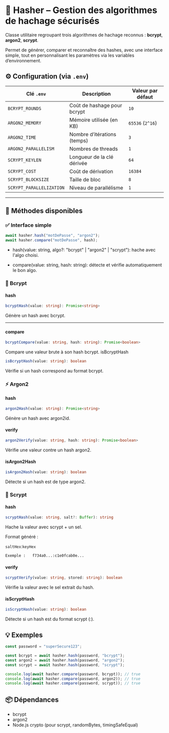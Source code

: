 # 🔐 Hasher – Gestion des algorithmes de hachage sécurisés

Classe utilitaire regroupant trois algorithmes de hachage reconnus : **bcrypt**, **argon2**, **scrypt**.

Permet de générer, comparer et reconnaître des hashes, avec une interface simple, tout en personnalisant les paramètres via les variables d’environnement.

## ⚙️ Configuration (via `.env`)

| Clé `.env`               | Description                 | Valeur par défaut |
| ------------------------ | --------------------------- | ----------------- |
| `BCRYPT_ROUNDS`          | Coût de hashage pour bcrypt | `10`              |
| `ARGON2_MEMORY`          | Mémoire utilisée (en KB)    | `65536` (`2^16`)  |
| `ARGON2_TIME`            | Nombre d’itérations (temps) | `3`               |
| `ARGON2_PARALLELISM`     | Nombres de threads          | `1`               |
| `SCRYPT_KEYLEN`          | Longueur de la clé dérivée  | `64`              |
| `SCRYPT_COST`            | Coût de dérivation          | `16384`           |
| `SCRYPT_BLOCKSIZE`       | Taille de bloc              | `8`               |
| `SCRYPT_PARALLELIZATION` | Niveau de parallélisme      | `1`               |

---

## 🔧 Méthodes disponibles

### ✅ Interface simple

```ts
await hasher.hash("motDePasse", "argon2");
await hasher.compare("motDePasse", hash);
```

-   hash(value: string, algo?: "bcrypt" | "argon2" | "scrypt"): hache avec l'algo choisi.

-   compare(value: string, hash: string): détecte et vérifie automatiquement le bon algo.

### 🔐 Bcrypt

#### hash

```ts
bcryptHash(value: string): Promise<string>
```

Génère un hash avec bcrypt.

---

#### compare

```ts
bcryptCompare(value: string, hash: string): Promise<boolean>
```

Compare une valeur brute à son hash bcrypt.
isBcryptHash

```ts
isBcryptHash(value: string): boolean
```

Vérifie si un hash correspond au format bcrypt.

### ⚡ Argon2

#### hash

```ts
argon2Hash(value: string): Promise<string>
```

Génère un hash avec argon2id.

#### verify

```ts
argon2Verify(value: string, hash: string): Promise<boolean>
```

Vérifie une valeur contre un hash argon2.

#### isArgon2Hash

```ts
isArgon2Hash(value: string): boolean
```

Détecte si un hash est de type argon2.

### 🧪 Scrypt

#### hash

```ts
scryptHash(value: string, salt?: Buffer): string
```

Hache la valeur avec scrypt + un sel.

Format généré :

`saltHex`:`keyHex`

```txt
Exemple :   f734a0...:c1e0fcab0e...
```

#### verify

```ts
scryptVerify(value: string, stored: string): boolean
```

Vérifie la valeur avec le sel extrait du hash.

#### isScryptHash

```ts
isScryptHash(value: string): boolean
```

Détecte si un hash est du format scrypt (<hex>:<hex>).

## 💡 Exemples

```ts
const password = "superSecure123";

const bcrypt = await hasher.hash(password, "bcrypt");
const argon2 = await hasher.hash(password, "argon2");
const scrypt = await hasher.hash(password, "scrypt");

console.log(await hasher.compare(password, bcrypt)); // true
console.log(await hasher.compare(password, argon2)); // true
console.log(await hasher.compare(password, scrypt)); // true
```

## 📦 Dépendances

-   bcrypt
-   argon2
-   Node.js crypto (pour scrypt, randomBytes, timingSafeEqual)
